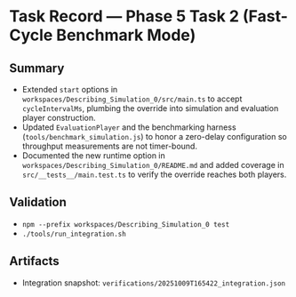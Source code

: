 # Task Record — Phase 5 Task 2 (Fast-Cycle Benchmark Mode)

## Summary
- Extended `start` options in `workspaces/Describing_Simulation_0/src/main.ts` to accept `cycleIntervalMs`, plumbing the override into simulation and evaluation player construction.
- Updated `EvaluationPlayer` and the benchmarking harness (`tools/benchmark_simulation.js`) to honor a zero-delay configuration so throughput measurements are not timer-bound.
- Documented the new runtime option in `workspaces/Describing_Simulation_0/README.md` and added coverage in `src/__tests__/main.test.ts` to verify the override reaches both players.

## Validation
- `npm --prefix workspaces/Describing_Simulation_0 test`
- `./tools/run_integration.sh`

## Artifacts
- Integration snapshot: `verifications/20251009T165422_integration.json`
